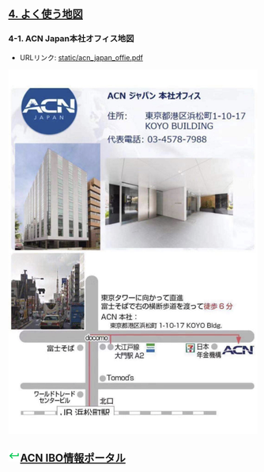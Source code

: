## [4. よく使う地図](04_MAP.MD)
### 4-1. ACN Japan本社オフィス地図
* URLリンク: [static/acn_japan_offie.pdf](static/acn_japan_offie.pdf)

![ACN Japan本社オフィス](static/acn_japan_offie.jpg)

## [![ACN IBO共有情報](static/keyboard-return-24.png)ACN IBO情報ポータル](00_FAQ.MD)